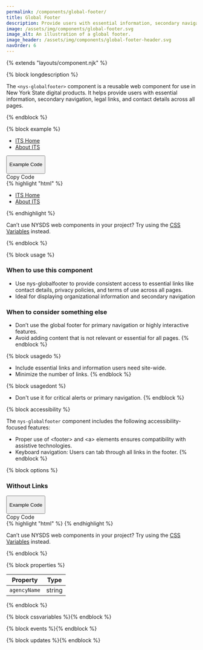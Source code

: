 ```yaml
---
permalink: /components/global-footer/
title: Global Footer
description: Provide users with essential information, secondary navigation, legal links, and contact details across all pages.
image: /assets/img/components/global-footer.svg
image_alt: An illustration of a global footer.
image_header: /assets/img/components/global-footer-header.svg
navOrder: 6
---
```


{% extends "layouts/component.njk" %}

{% block longdescription %}

The <code class="language-js">&lt;nys-globalfooter&gt;</code> component is a reusable web component for use in New York State digital products. It helps provide users with essential information, secondary navigation, legal links, and contact details across all pages.


{% endblock %}

{% block example %}
<div class="code-preview-container">
  <div class="code-preview__preview">
    <nys-globalfooter agencyName="Office of Information Technology Services">
    <ul>
        <li><a href="https://its.ny.gov">ITS Home</a></li>
        <li><a href="https://its.ny.gov/about">About ITS</a></li>
      </ul>
    </nys-globalfooter>
  </div>

  <div class="code-preview__source">
  <div class="code-preview__buttons">
    <button class="code-preview__dropdown" onClick="showSourceCode(this)">
      <nys-icon class="code-preview__dropdown-icon" name="chevron_right" size="xl"></nys-icon>
      <p>Example Code</p>
    </button>
    <nys-button class="copy-btn" prefixIcon="publish" label="Copy" variant="ghost" size="xl" onClick="copyCode(this)"></nys-button>
    <div class="copy-tooltip">Copy Code</div>
  </div>
  <div class="code-preview__code-container">
    <div class="code-preview__code-block">
      {% highlight "html" %}
<nys-globalfooter agencyName="Office of Information Technology Services">
  <ul>
    <li><a href="https://its.ny.gov">ITS Home</a></li>
    <li><a href="https://its.ny.gov/about">About ITS</a></li>
  </ul>
</nys-globalfooter>
        {% endhighlight %}
      </div>
      <div class="code-preview__code-tip">
        <p>Can’t use NYSDS web components in your project? Try using the <span><a href="https://designsystem.ny.gov/foundations/tokens/">CSS Variables</a></span> instead.</p>
      </div>
    </div>
  </div>
</div>

{% endblock %}

{% block usage %}

### When to use this component
 - Use nys-globalfooter to provide consistent access to essential links like contact details, privacy policies, and terms of use across all pages.
 - Ideal for displaying organizational information and secondary navigation
 ### When to consider something else
 - Don’t use the global footer for primary navigation or highly interactive features.
 - Avoid adding content that is not relevant or essential for all pages.
{% endblock %}

{% block usagedo %}

 - Include essential links and information users need site-wide.
 - Minimize the number of links.
{% endblock %}

{% block usagedont %}

  - Don't use it for critical alerts or primary navigation.
{% endblock %}

{% block accessibility %}

The <code class="language-js">nys-globalfooter</code> component includes the following accessibility-focused features:

 - Proper use of &lt;footer&gt; and &lt;a&gt; elements ensures compatibility with assistive technologies.
 - Keyboard navigation: Users can tab through all links in the footer.
{% endblock %}

{% block options %}

### Without Links
<div class="code-preview-container">
  <div class="code-preview__preview">
    <nys-globalfooter agencyName="Office of Information Technology Services">
    </nys-globalfooter>
  </div>

  <div class="code-preview__source">
    <div class="code-preview__buttons">
      <button class="code-preview__dropdown" onClick="showSourceCode(this)">
        <nys-icon class="code-preview__dropdown-icon" name="chevron_right" size="xl"></nys-icon>
        <p>Example Code</p>
      </button>
      <nys-button class="copy-btn" prefixIcon="publish" label="Copy" variant="ghost" size="xl" onClick="copyCode(this)"></nys-button>
      <div class="copy-tooltip">Copy Code</div>
    </div>
    <div class="code-preview__code-container">
      <div class="code-preview__code-block">
        {% highlight "html" %}
<nys-globalfooter agencyName="Office of Information Technology Services">
</nys-globalfooter>
        {% endhighlight %}
      </div>
      <div class="code-preview__code-tip">
        <p>Can’t use NYSDS web components in your project? Try using the <span><a href="https://designsystem.ny.gov/foundations/tokens/">CSS Variables</a></span> instead.</p>
      </div>
    </div>
  </div>
</div>



{% endblock %}

{% block properties %}

<table>
  <thead>
    <tr>
      <th>Property</th>
      <th>Type</th>
    </tr>
  </thead>
  <tbody>
    <tr>
      <td><code>agencyName</code></td>
      <td>string</td>
    </tr>
  </tbody>
</table>

{% endblock %}

{% block cssvariables %}{% endblock %}

{% block events %}{% endblock %}

{% block updates %}{% endblock %}

